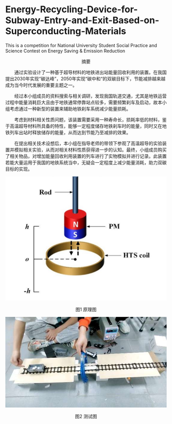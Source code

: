 # Energy-Recycling-Device-for-Subway-Entry-and-Exit-Based-on-Superconducting-Materials
This is a competition for National University Student Social Practice and Science Contest on Energy Saving &amp; Emission Reduction

<p align="center">
摘要
</p>  

&emsp;&emsp;通过实验设计了一种基于超导材料的地铁进出站能量回收利用的装置。在我国提出2030年实现“碳达峰”，2050年实现“碳中和“的双碳目标下，节能减排越来越成为当今时代发展的重要主题之一。

&emsp;&emsp;经过本小组成员的资料搜索与相关调研，发现我国轨道交通，尤其是地铁运营过程中能量消耗巨大且由于地铁通常停靠站点较多，需要频繁刹车及启动，故本小组考虑通过一种新型的装置来辅助地铁刹车系统减少能量损耗。

&emsp;&emsp;考虑到材料相关性质问题，该装置需要采用一种寿命长，损耗率低的材料，鉴于高温超导材料所具备的特性，能够一定程度储存地铁刹车时的能量，同时又在地铁列车出站时释放储存的能量，从而达到节能乃至减排的效果。

&emsp;&emsp;在提出相关技术设想后，本小组在指导老师的带领下参观了高温超导的实验装置并模拟相关实验，从而对相关材料性质获得进一步的认知。最终，小组成员购买了相关物品，对增加能量回收利用装置的列车进行了实物模拟并进行记录。此装置若能大量运用于我国的地铁系统当中，无疑会一定程度上减少能量消耗，助力双碳目标的实现。


</p>  

![iamge](https://github.com/yiifanzhou/Energy-Recycling-Device-for-Subway-Entry-and-Exit-Based-on-Superconducting-Materials/blob/main/principle.jpg)  

<p align="center">
图1 原理图
</p>  

![iamge](https://github.com/yiifanzhou/Energy-Recycling-Device-for-Subway-Entry-and-Exit-Based-on-Superconducting-Materials/blob/main/test1.jpg)   

<p align="center">
图2 测试图
</p>  